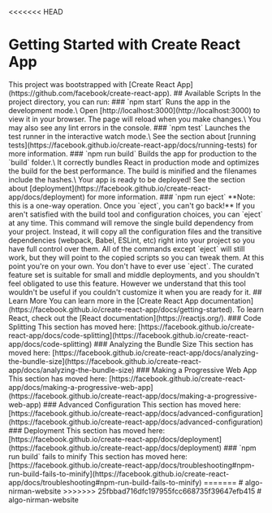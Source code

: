 <<<<<<< HEAD </b>
# Getting Started with Create React App </b>
</b>
</b>
This project was bootstrapped with [Create React App](https://github.com/facebook/create-react-app).</b>
</b>
## Available Scripts</b>
</b>
In the project directory, you can run:</b>
</b>
### `npm start`</b>
</b>
</b>
</b>
Runs the app in the development mode.\</b>
Open [http://localhost:3000](http://localhost:3000) to view it in your browser.</b>
</b>
</b>
The page will reload when you make changes.\</b>
You may also see any lint errors in the console.</b>
</b>
</b>
### `npm test`</b>
</b>
Launches the test runner in the interactive watch mode.\</b>
See the section about [running tests](https://facebook.github.io/create-react-app/docs/running-tests) for more information.</b>
</b>
### `npm run build`</b>
</b>
Builds the app for production to the `build` folder.\</b>
It correctly bundles React in production mode and optimizes the build for the best performance.</b>
</b>
</b>
The build is minified and the filenames include the hashes.\</b>
Your app is ready to be deployed!</b>
</b>
</b>
See the section about [deployment](https://facebook.github.io/create-react-app/docs/deployment) for more information.</b>
</b>
</b>
### `npm run eject`</b>
</b>
</b>
**Note: this is a one-way operation. Once you `eject`, you can't go back!**</b>
</b>
If you aren't satisfied with the build tool and configuration choices, you can `eject` at any time. This command will remove the single build dependency from your project.</b>
</b>
Instead, it will copy all the configuration files and the transitive dependencies (webpack, Babel, ESLint, etc) right into your project so you have full control over them. All of the commands except `eject` will still work, but they will point to the copied scripts so you can tweak them. At this point you're on your own.</b>
</b>
You don't have to ever use `eject`. The curated feature set is suitable for small and middle deployments, and you shouldn't feel obligated to use this feature. However we understand that this tool wouldn't be useful if you couldn't customize it when you are ready for it.</b>
</b>
## Learn More</b>
</b>
You can learn more in the [Create React App documentation](https://facebook.github.io/create-react-app/docs/getting-started).</b>
</b>
To learn React, check out the [React documentation](https://reactjs.org/).</b>
</b>
### Code Splitting</b>
</b>
This section has moved here: [https://facebook.github.io/create-react-app/docs/code-splitting](https://facebook.github.io/create-react-app/docs/code-splitting)</b>
</b>
### Analyzing the Bundle Size</b>
</b>
This section has moved here: [https://facebook.github.io/create-react-app/docs/analyzing-the-bundle-size](https://facebook.github.io/create-react-app/docs/analyzing-the-bundle-size)</b>
</b>
### Making a Progressive Web App</b>
</b>
This section has moved here: [https://facebook.github.io/create-react-app/docs/making-a-progressive-web-app](https://facebook.github.io/create-react-app/docs/making-a-progressive-web-app)</b>
</b>
### Advanced Configuration</b>
</b>
This section has moved here: [https://facebook.github.io/create-react-app/docs/advanced-configuration](https://facebook.github.io/create-react-app/docs/advanced-configuration)</b>
</b>
### Deployment</b>
</b>
This section has moved here: [https://facebook.github.io/create-react-app/docs/deployment](https://facebook.github.io/create-react-app/docs/deployment)</b>
</b>
### `npm run build` fails to minify</b>
</b>
This section has moved here: [https://facebook.github.io/create-react-app/docs/troubleshooting#npm-run-build-fails-to-minify](https://facebook.github.io/create-react-app/docs/troubleshooting#npm-run-build-fails-to-minify)</b>
=======</b>
# algo-nirman-website</b>
>>>>>>> 25fbbad716dfc197955fcc668735f39647efb415</b>
#   a l g o - n i r m a n - w e b s i t e </b>
 
 
